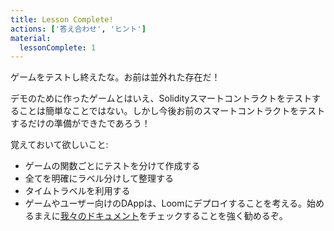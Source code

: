 ```yaml
---
title: Lesson Complete!
actions: ['答え合わせ', 'ヒント']
material:
  lessonComplete: 1
---
```


ゲームをテストし終えたな。お前は並外れた存在だ！

デモのために作ったゲームとはいえ、Solidityスマートコントラクトをテストすることは簡単なことではない。しかし今後お前のスマートコントラクトをテストするだけの準備ができたであろう！

覚えておいて欲しいこと:

- ゲームの関数ごとにテストを分けて作成する
- 全てを明確にラベル分けして整理する
- タイムトラベルを利用する
- ゲームやユーザー向けのDAppは、Loomにデプロイすることを考える。始めるまえに<a href="https://loomx.io/developers/" target=_blank>我々のドキュメント</a>をチェックすることを強く勧めるぞ。
